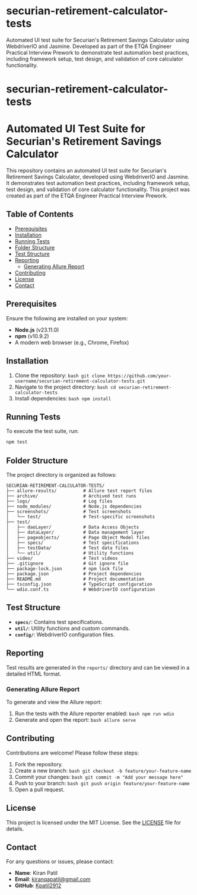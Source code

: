 # securian-retirement-calculator-tests
Automated UI test suite for Securian's Retirement Savings Calculator using WebdriverIO and Jasmine. Developed as part of the ETQA Engineer Practical Interview Prework to demonstrate test automation best practices, including framework setup, test design, and validation of core calculator functionality.

# securian-retirement-calculator-tests
# Automated UI Test Suite for Securian's Retirement Savings Calculator

This repository contains an automated UI test suite for Securian's Retirement Savings Calculator, developed using WebdriverIO and Jasmine. It demonstrates test automation best practices, including framework setup, test design, and validation of core calculator functionality. This project was created as part of the ETQA Engineer Practical Interview Prework.

## Table of Contents
- [Prerequisites](#prerequisites)
- [Installation](#installation)
- [Running Tests](#running-tests)
- [Folder Structure](#folder-structure)
- [Test Structure](#test-structure)
- [Reporting](#reporting)
    - [Generating Allure Report](#generating-allure-report)
- [Contributing](#contributing)
- [License](#license)
- [Contact](#contact)

## Prerequisites
Ensure the following are installed on your system:
- **Node.js** (v23.11.0)
- **npm** (v10.9.2)
- A modern web browser (e.g., Chrome, Firefox)

## Installation
1. Clone the repository:
        ```bash
        git clone https://github.com/your-username/securian-retirement-calculator-tests.git
        ```
2. Navigate to the project directory:
        ```bash
        cd securian-retirement-calculator-tests
        ```
3. Install dependencies:
        ```bash
        npm install
        ```

## Running Tests
To execute the test suite, run:
```bash
npm test
```

## Folder Structure
The project directory is organized as follows:
```
SECURIAN-RETIREMENT-CALCULATOR-TESTS/
├── allure-results/          # Allure test report files
├── archive/                 # Archived test runs
├── logs/                    # Log files
├── node_modules/            # Node.js dependencies
├── screenshots/             # Test screenshots
│   └── test/                # Test-specific screenshots
├── test/
│   ├── daoLayer/            # Data Access Objects
│   ├── dataLayer/           # Data management layer
│   ├── pageobjects/         # Page Object Model files
│   ├── specs/               # Test specifications
│   ├── testData/            # Test data files
│   └── util/                # Utility functions
├── video/                   # Test videos
├── .gitignore               # Git ignore file
├── package-lock.json        # npm lock file
├── package.json             # Project dependencies
├── README.md                # Project documentation
├── tsconfig.json            # TypeScript configuration
└── wdio.conf.ts             # WebdriverIO configuration
```

## Test Structure
- **`specs/`**: Contains test specifications.
- **`util/`**: Utility functions and custom commands.
- **`config/`**: WebdriverIO configuration files.

## Reporting
Test results are generated in the `reports/` directory and can be viewed in a detailed HTML format.

### Generating Allure Report
To generate and view the Allure report:

1. Run the tests with the Allure reporter enabled:
        ```bash
        npm run wdio
        ```
2. Generate and open the report:
        ```bash
        allure serve
        ```

## Contributing
Contributions are welcome! Please follow these steps:
1. Fork the repository.
2. Create a new branch:
        ```bash
        git checkout -b feature/your-feature-name
        ```
3. Commit your changes:
        ```bash
        git commit -m "Add your message here"
        ```
4. Push to your branch:
        ```bash
        git push origin feature/your-feature-name
        ```
5. Open a pull request.

## License
This project is licensed under the MIT License. See the [LICENSE](LICENSE) file for details.

## Contact
For any questions or issues, please contact:

- **Name**: Kiran Patil  
- **Email**: [kiranqapatil@gmail.com](mailto:your.email@example.com)  
- **GitHub**: [Kpatil2912](https://github.com/your-username)
